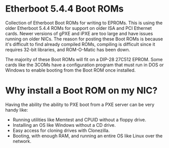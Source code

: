 # Etherboot 5.4.4 Boot ROMs

Collection of Etherboot Boot ROMs for writing to EPROMs. This is using the older Etherboot 5.4.4 ROMs for support on older ISA and PCI Ethernet cards.  Newer versions of gPXE and iPXE are too large and have issues running on older NICs. The reason for posting these Boot ROMs is because it's difficult to find already compiled ROMs, compiling is difficult since it requires 32-bit libraries, and ROM-O-Matic has been down. 

The majority of these Boot ROMs will fit on a DIP-28 27C512 EPROM. Some cards like the 3COMs have a configuration program that must run in DOS or Windows to enable booting from the Boot ROM once installed. 

# Why install a Boot ROM on my NIC?

Having the ability the ability to PXE boot from a PXE server can be very handy like:
* Running utilities like Memtest and CPUID without a floppy drive.
* Installing an OS like Windows without a CD drive.
* Easy access for cloning drives with Clonezilla.
* Booting, with enough RAM, and running an entire OS like Linux over the network.

